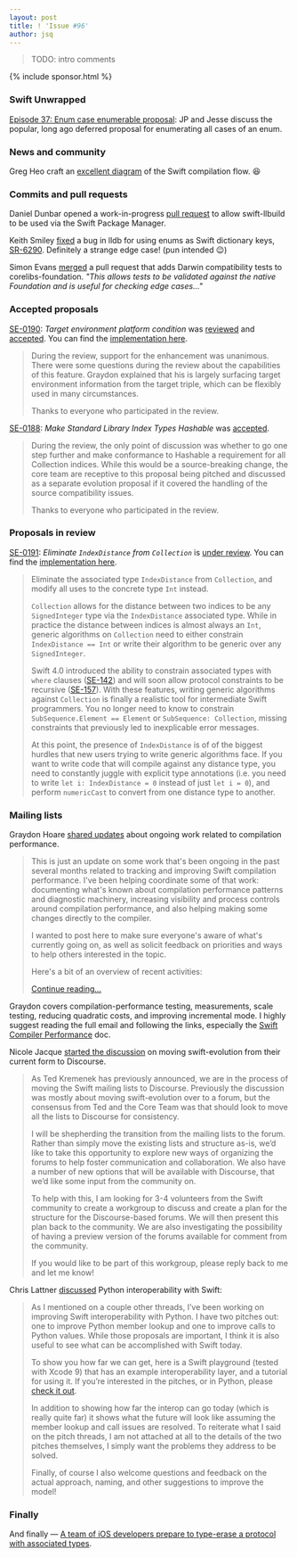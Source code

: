 ```yaml
---
layout: post
title: ! 'Issue #96'
author: jsq
---
```


> TODO: intro comments

<!--excerpt-->

{% include sponsor.html %}

### Swift Unwrapped

[Episode 37: Enum case enumerable proposal](https://spec.fm/podcasts/swift-unwrapped/94838): JP and Jesse discuss the popular, long ago deferred proposal for enumerating all cases of an enum.

### News and community

Greg Heo craft an [excellent diagram](https://twitter.com/gregheo/status/933429621399289856) of the Swift compilation flow. 😆

### Commits and pull requests

Daniel Dunbar opened a work-in-progress [pull request](https://github.com/apple/swift-llbuild/pull/200) to allow swift-llbuild to be used via the Swift Package Manager.

Keith Smiley [fixed](https://github.com/apple/swift-lldb/pull/259) a bug in lldb for using enums as Swift dictionary keys, [SR-6290](https://bugs.swift.org/browse/SR-6290). Definitely a strange edge case! (pun intended 😉)

Simon Evans [merged](https://github.com/apple/swift-corelibs-foundation/pull/1286) a pull request that adds Darwin compatibility tests to corelibs-foundation. *"This allows tests to be validated against the native Foundation and is useful for checking edge cases..."*

### Accepted proposals

[SE-0190](https://github.com/apple/swift-evolution/blob/master/proposals/0190-target-environment-platform-condition.md): *Target environment platform condition* was [reviewed](https://lists.swift.org/pipermail/swift-evolution-announce/2017-November/000410.html) and [accepted](https://lists.swift.org/pipermail/swift-evolution-announce/2017-November/000413.html). You can find the [implementation here](https://github.com/apple/swift/pull/12964).

> During the review, support for the enhancement was unanimous.  There were some questions during the review about the capabilities of this feature. Graydon explained that his is largely surfacing target environment information from the target triple, which can be flexibly used in many circumstances.
>
> Thanks to everyone who participated in the review.

[SE-0188](https://github.com/apple/swift-evolution/blob/master/proposals/0188-stdlib-index-types-hashable.md): *Make Standard Library Index Types Hashable* was [accepted](https://lists.swift.org/pipermail/swift-evolution-announce/2017-November/000411.html).

> During the review, the only point of discussion was whether to go one step further and make conformance to Hashable a requirement for all Collection indices. While this would be a source-breaking change, the core team are receptive to this proposal being pitched and discussed as a separate evolution proposal if it covered the handling of the source compatibility issues.
>
> Thanks to everyone who participated in the review.

### Proposals in review

[SE-0191](https://github.com/apple/swift-evolution/blob/master/proposals/0191-eliminate-indexdistance.md): *Eliminate `IndexDistance` from `Collection`* is [under review](https://lists.swift.org/pipermail/swift-evolution-announce/2017-November/000412.html). You can find the [implementation here](https://github.com/apple/swift/pull/12641).

> Eliminate the associated type `IndexDistance` from `Collection`, and modify all uses to the concrete type `Int` instead.
>
> `Collection` allows for the distance between two indices to be any `SignedInteger` type via the `IndexDistance` associated type. While in practice the distance between indices is almost always an `Int`, generic algorithms on `Collection` need to either constrain `IndexDistance == Int` or write their algorithm to be generic over any `SignedInteger`.
>
> Swift 4.0 introduced the ability to constrain associated types with `where` clauses
([SE-142](https://github.com/apple/swift-evolution/blob/master/proposals/0142-associated-types-constraints.md)) and will soon allow protocol constraints to be recursive ([SE-157](https://github.com/apple/swift-evolution/blob/master/proposals/0157-recursive-protocol-constraints.md)). With these features, writing generic algorithms against `Collection` is finally a realistic tool for intermediate Swift programmers. You no longer need to know to constrain `SubSequence.Element == Element` or `SubSequence: Collection`, missing constraints that previously led to inexplicable error messages.
>
> At this point, the presence of `IndexDistance` is of of the biggest hurdles that new users trying to write generic algorithms face. If you want to
write code that will compile against any distance type, you need to constantly juggle with explicit type annotations (i.e. you need to write `let i:
IndexDistance = 0` instead of just `let i = 0`), and perform `numericCast` to convert from one distance type to another.

### Mailing lists

Graydon Hoare [shared updates](https://lists.swift.org/pipermail/swift-dev/Week-of-Mon-20171113/006001.html) about ongoing work related to compilation performance.

> This is just an update on some work that's been ongoing in the past several months related to tracking and improving Swift compilation performance. I've been helping coordinate some of that work: documenting what's known about compilation performance patterns and diagnostic machinery, increasing visibility and process controls around compilation performance, and also helping making some changes directly to the compiler.
>
> I wanted to post here to make sure everyone's aware of what's currently going on, as well as solicit feedback on priorities and ways to help others interested in the topic.
>
> Here's a bit of an overview of recent activities:
>
> [Continue reading...](https://lists.swift.org/pipermail/swift-dev/Week-of-Mon-20171113/006001.html)

Graydon covers compilation-performance testing, measurements, scale testing, reducing quadratic costs, and improving incremental mode. I highly suggest reading the full email and following the links, especially the [Swift Compiler Performance](https://github.com/apple/swift/blob/master/docs/CompilerPerformance.md) doc.

Nicole Jacque [started the discussion](https://lists.swift.org/pipermail/swift-evolution/Week-of-Mon-20171113/041355.html) on moving swift-evolution from their current form to Discourse.

> As Ted Kremenek has previously announced, we are in the process of moving the Swift mailing lists to Discourse. Previously the discussion was mostly about moving swift-evolution over to a forum, but the consensus from Ted and the Core Team was that should look to move all the lists to Discourse for consistency.
>
> I will be shepherding the transition from the mailing lists to the forum. Rather than simply move the existing lists and structure as-is, we’d like to take this opportunity to explore new ways of organizing the forums to help foster communication and collaboration. We also have a number of new options that will be available with Discourse, that we’d like some input from the community on.
>
> To help with this, I am looking for 3-4 volunteers from the Swift community to create a workgroup to discuss and create a plan for the structure for the Discourse-based forums. We will then present this plan back to the community. We are also investigating the possibility of having a preview version of the forums available for comment from the community.
>
> If you would like to be part of this workgroup, please reply back to me and let me know!

Chris Lattner [discussed](https://lists.swift.org/pipermail/swift-evolution//Week-of-Mon-20171113/041463.html) Python interoperability with Swift:

> As I mentioned on a couple other threads, I’ve been working on improving Swift interoperability with Python.  I have two pitches out: one to improve Python member lookup and one to improve calls to Python values.  While those proposals are important, I think it is also useful to see what can be accomplished with Swift today.
>
> To show you how far we can get, here is a Swift playground (tested with Xcode 9) that has an example interoperability layer, and a tutorial for using it.  If you’re interested in the pitches, or in Python, please [check it out](https://lists.swift.org/pipermail/swift-evolution/attachments/20171119/ed5c1964/attachment.zip).
>
> In addition to showing how far the interop can go today (which is really quite far) it shows what the future will look like assuming the member lookup and call issues are resolved.  To reiterate what I said on the pitch threads, I am not attached at all to the details of the two pitches themselves, I simply want the problems they address to be solved.
>
> Finally, of course I also welcome questions and feedback on the actual approach, naming, and other suggestions to improve the model!

### Finally

And finally &mdash; [A team of iOS developers prepare to type-erase a protocol with associated types](https://twitter.com/jckarter/status/934867063721541632).
